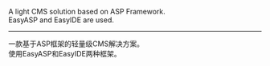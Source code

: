 A light CMS solution based on ASP Framework.<br />
EasyASP and EasyIDE are used.<br />

---

一款基于ASP框架的轻量级CMS解决方案。<br />
使用EasyASP和EasyIDE两种框架。<br />
